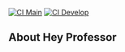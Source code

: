 [![CI Main](https://github.com/Igor265/cuddly-carnival/actions/workflows/laravel.yml/badge.svg?branch=main)](https://github.com/Igor265/cuddly-carnival/actions/workflows/laravel.yml)
[![CI Develop](https://github.com/Igor265/cuddly-carnival/actions/workflows/laravel.yml/badge.svg?branch=develop)](https://github.com/Igor265/cuddly-carnival/actions/workflows/laravel.yml)

## About Hey Professor
